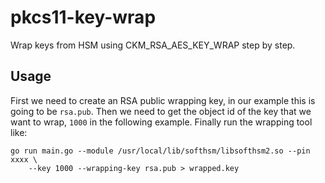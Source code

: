 # pkcs11-key-wrap
Wrap keys from HSM using CKM_RSA_AES_KEY_WRAP step by step.

## Usage

First we need to create an RSA public wrapping key, in our example this is going
to be `rsa.pub`. Then we need to get the object id of the key that we want to
wrap, `1000` in the following example. Finally run the wrapping tool like:

```shell
go run main.go --module /usr/local/lib/softhsm/libsofthsm2.so --pin xxxx \
    --key 1000 --wrapping-key rsa.pub > wrapped.key
```
